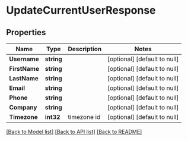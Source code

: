 # UpdateCurrentUserResponse

## Properties
Name | Type | Description | Notes
------------ | ------------- | ------------- | -------------
**Username** | **string** |  | [optional] [default to null]
**FirstName** | **string** |  | [optional] [default to null]
**LastName** | **string** |  | [optional] [default to null]
**Email** | **string** |  | [optional] [default to null]
**Phone** | **string** |  | [optional] [default to null]
**Company** | **string** |  | [optional] [default to null]
**Timezone** | **int32** | timezone id | [optional] [default to null]

[[Back to Model list]](../README.md#documentation-for-models) [[Back to API list]](../README.md#documentation-for-api-endpoints) [[Back to README]](../README.md)


